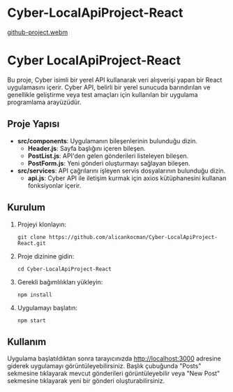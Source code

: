 # Cyber-LocalApiProject-React


[github-project.webm](https://github.com/alicankocman/Cyber-LocalApiProject-React/assets/88544926/4aae1708-01e2-4b83-8d10-8c1f7226a610)


# Cyber LocalApiProject-React

Bu proje, Cyber isimli bir yerel API kullanarak veri alışverişi yapan bir React uygulamasını içerir. Cyber API, belirli bir yerel sunucuda barındırılan ve genellikle geliştirme veya test amaçları için kullanılan bir uygulama programlama arayüzüdür.

## Proje Yapısı

- **src/components**: Uygulamanın bileşenlerinin bulunduğu dizin.
  - **Header.js**: Sayfa başlığını içeren bileşen.
  - **PostList.js**: API'den gelen gönderileri listeleyen bileşen.
  - **PostForm.js**: Yeni gönderi oluşturmayı sağlayan bileşen.
- **src/services**: API çağrılarını işleyen servis dosyalarının bulunduğu dizin.
  - **api.js**: Cyber API ile iletişim kurmak için axios kütüphanesini kullanan fonksiyonlar içerir.

## Kurulum

1. Projeyi klonlayın:

    ```
    git clone https://github.com/alicankocman/Cyber-LocalApiProject-React.git
    ```

2. Proje dizinine gidin:

    ```
    cd Cyber-LocalApiProject-React
    ```

3. Gerekli bağımlılıkları yükleyin:

    ```
    npm install
    ```

4. Uygulamayı başlatın:

    ```
    npm start
    ```

## Kullanım

Uygulama başlatıldıktan sonra tarayıcınızda [http://localhost:3000](http://localhost:3000) adresine giderek uygulamayı görüntüleyebilirsiniz. Başlık çubuğunda "Posts" sekmesine tıklayarak mevcut gönderileri görüntüleyebilir veya "New Post" sekmesine tıklayarak yeni bir gönderi oluşturabilirsiniz.
